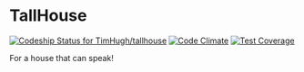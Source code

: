 # TallHouse
[ ![Codeship Status for TimHugh/tallhouse](https://codeship.com/projects/1f7e88d0-fa8e-0132-de32-1a34b2d0f857/status?branch=master)](https://codeship.com/projects/86956)
[![Code Climate](https://codeclimate.com/github/TimHugh/tallhouse/badges/gpa.svg)](https://codeclimate.com/github/TimHugh/tallhouse)
[![Test Coverage](https://codeclimate.com/github/TimHugh/tallhouse/badges/coverage.svg)](https://codeclimate.com/github/TimHugh/tallhouse/coverage)

For a house that can speak!
